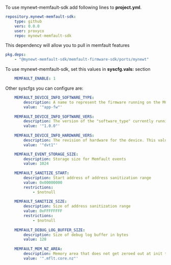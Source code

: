 <!--
#
# Licensed to the Apache Software Foundation (ASF) under one
# or more contributor license agreements.  See the NOTICE file
# distributed with this work for additional information
# regarding copyright ownership.  The ASF licenses this file
# to you under the Apache License, Version 2.0 (the
# "License"); you may not use this file except in compliance
# with the License.  You may obtain a copy of the License at
#
# http://www.apache.org/licenses/LICENSE-2.0
#
# Unless required by applicable law or agreed to in writing,
# software distributed under the License is distributed on an
# "AS IS" BASIS, WITHOUT WARRANTIES OR CONDITIONS OF ANY
#  KIND, either express or implied.  See the License for the
# specific language governing permissions and limitations
# under the License.
#
-->
To use mynewt-memfault-sdk add following lines to **project.yml**.

```yaml
repository.mynewt-memfault-sdk:
    type: github
    vers: 0.0.0
    user: proxyco
    repo: mynewt-memfault-sdk
```

This dependency will allow you to pull in memfault features
```yaml
pkg.deps:
    - "@mynewt-memfault-sdk/memfault-firmware-sdk/ports/mynewt"
```

To use mynewt-memfault-sdk, set this values in **syscfg.vals:** section
```yaml
    MEMFAULT_ENABLE: 1
```

Other syscfgs you can configure are:
```yaml
    MEMFAULT_DEVICE_INFO_SOFTWARE_TYPE:
        description: A name to represent the firmware running on the MCU.
        value: '"app-fw"'
    
    MEMFAULT_DEVICE_INFO_SOFTWARE_VERS:
        description: The version of the "software_type" currently running.
        value: '"1.0.0"'
    
    MEMFAULT_DEVICE_INFO_HARDWARE_VERS:
        description: The revision of hardware for the device. This value must remain the same for a unique device.
        value: '"dvt1"'

    MEMFAULT_EVENT_STORAGE_SIZE:
        description: Storage size for Memfault events
        value: 1024
    
    MEMFAULT_SANITIZE_START:
        description: Start address of address sanitization range
        value: 0x00000000
        restrictions:
            - $notnull
    
    MEMFAULT_SANITIZE_SIZE:
        description: Size of address sanitization range
        value: 0xFFFFFFFF
        restrictions:
            - $notnull
    
    MEMFAULT_DEBUG_LOG_BUFFER_SIZE:
        description: Size of debug log buffer in bytes
        value: 128
    
    MEMFAULT_MEM_NZ_AREA:
        description: Memory area that does not get zeroed out at init time
        value: '".mflt.core.nz"'
```